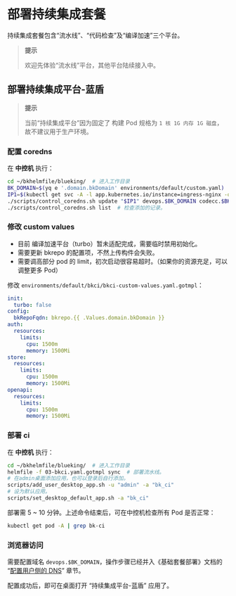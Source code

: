 # 部署持续集成套餐
持续集成套餐包含“流水线”、“代码检查”及“编译加速”三个平台。

>**提示**
>
>欢迎先体验“流水线”平台，其他平台陆续接入中。


<a id="install-ci" name="install-ci"></a>

## 部署持续集成平台-蓝盾
>**提示**
>
>当前“持续集成平台”因为固定了 构建 Pod 规格为 `1 核 1G 内存 1G 磁盘`，故不建议用于生产环境。

### 配置 coredns

在 **中控机** 执行：
``` bash
cd ~/bkhelmfile/blueking/  # 进入工作目录
BK_DOMAIN=$(yq e '.domain.bkDomain' environments/default/custom.yaml)  # 从自定义配置中提取, 也可自行赋值
IP1=$(kubectl get svc -A -l app.kubernetes.io/instance=ingress-nginx -o jsonpath='{.items[0].spec.clusterIP}')
./scripts/control_coredns.sh update "$IP1" devops.$BK_DOMAIN codecc.$BK_DOMAIN bktbs.$BK_DOMAIN
./scripts/control_coredns.sh list  # 检查添加的记录。
```

### 修改 custom values
* 目前 编译加速平台（turbo）暂未适配完成，需要临时禁用初始化。
* 需要更新 bkrepo 的配置项，不然上传构件会失败。
* 需要调高部分 pod 的 limit，初次启动很容易超时。（如果你的资源充足，可以调整更多 Pod）

修改 `environments/default/bkci/bkci-custom-values.yaml.gotmpl`：
``` yaml
init:
  turbo: false
config:
  bkRepoFqdn: bkrepo.{{ .Values.domain.bkDomain }}
auth:
  resources:
    limits:
      cpu: 1500m
      memory: 1500Mi
store:
  resources:
    limits:
      cpu: 1500m
      memory: 1500Mi
openapi:
  resources:
    limits:
      cpu: 1500m
      memory: 1500Mi
```

### 部署 ci
在 **中控机** 执行：
``` bash
cd ~/bkhelmfile/blueking/  # 进入工作目录
helmfile -f 03-bkci.yaml.gotmpl sync  # 部署流水线。
# 在admin桌面添加应用，也可以登录后自行添加。
scripts/add_user_desktop_app.sh -u "admin" -a "bk_ci"
# 设为默认应用。
scripts/set_desktop_default_app.sh -a "bk_ci"
```
部署需 5 ~ 10 分钟。上述命令结束后，可在中控机检查所有 Pod 是否正常：
``` bash
kubectl get pod -A | grep bk-ci
```

### 浏览器访问

需要配置域名 `devops.$BK_DOMAIN`，操作步骤已经并入《基础套餐部署》文档的 “[配置用户侧的 DNS](install-bkce.md#hosts-in-user-pc)” 章节。

配置成功后，即可在桌面打开 “持续集成平台-蓝盾” 应用了。
